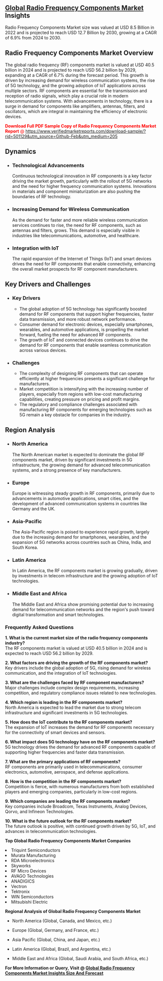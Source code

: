 <h2><a href="https://www.verifiedmarketreports.com/download-sample/?rid=501129&amp;utm_source=Github&amp;utm_medium=205" target="_blank">Global Radio Frequency Components Market</a> Insights</h2><p>Radio Frequency Components Market size was valued at USD 8.5 Billion in 2022 and is projected to reach USD 12.7 Billion by 2030, growing at a CAGR of 6.9% from 2024 to 2030.</p><p> <h2>Radio Frequency Components Market Overview</h2> <p>The global radio frequency (RF) components market is valued at USD 40.5 billion in 2024 and is projected to reach USD 56.2 billion by 2029, expanding at a CAGR of 6.7% during the forecast period. This growth is driven by increasing demand for wireless communication systems, the rise of 5G technology, and the growing adoption of IoT applications across multiple sectors. RF components are essential for the transmission and reception of radio signals, which play a crucial role in modern telecommunication systems. With advancements in technology, there is a surge in demand for components like amplifiers, antennas, filters, and oscillators, which are integral in maintaining the efficiency of electronic devices.</p> <p><p><span class=""><span style="color: #ff0000;"><strong>Download Full PDF Sample Copy of Radio Frequency Components Market Report</strong> @ </span><a href="https://www.verifiedmarketreports.com/download-sample/?rid=501129&amp;utm_source=Github-Feb&amp;utm_medium=205" target="_blank">https://www.verifiedmarketreports.com/download-sample/?rid=501129&amp;utm_source=Github-Feb&amp;utm_medium=205</a></span></p></p> <h2>Dynamics</h2> <ul> <li><h3>Technological Advancements</h3>Continuous technological innovation in RF components is a key factor driving the market growth, particularly with the rollout of 5G networks and the need for higher frequency communication systems. Innovations in materials and component miniaturization are also pushing the boundaries of RF technology.</li> <li><h3>Increasing Demand for Wireless Communication</h3>As the demand for faster and more reliable wireless communication services continues to rise, the need for RF components, such as antennas and filters, grows. This demand is especially visible in industries like telecommunications, automotive, and healthcare.</li> <li><h3>Integration with IoT</h3>The rapid expansion of the Internet of Things (IoT) and smart devices drives the need for RF components that enable connectivity, enhancing the overall market prospects for RF component manufacturers.</li> </ul> <h2>Key Drivers and Challenges</h2> <ul> <li><h3>Key Drivers</h3> <ul> <li>The global adoption of 5G technology has significantly boosted demand for RF components that support higher frequencies, faster data transmission, and more robust network performance.</li> <li>Consumer demand for electronic devices, especially smartphones, wearables, and automotive applications, is propelling the market forward, fueling the need for advanced RF components.</li> <li>The growth of IoT and connected devices continues to drive the demand for RF components that enable seamless communication across various devices.</li> </ul> </li> <li><h3>Challenges</h3> <ul> <li>The complexity of designing RF components that can operate efficiently at higher frequencies presents a significant challenge for manufacturers.</li> <li>Market competition is intensifying with the increasing number of players, especially from regions with low-cost manufacturing capabilities, creating pressure on pricing and profit margins.</li> <li>The regulatory and compliance challenges associated with manufacturing RF components for emerging technologies such as 5G remain a key obstacle for companies in the industry.</li> </ul> </li> </ul> <h2>Region Analysis</h2> <ul> <li><h3>North America</h3>The North American market is expected to dominate the global RF components market, driven by significant investments in 5G infrastructure, the growing demand for advanced telecommunication systems, and a strong presence of key manufacturers.</li> <li><h3>Europe</h3>Europe is witnessing steady growth in RF components, primarily due to advancements in automotive applications, smart cities, and the development of advanced communication systems in countries like Germany and the UK.</li> <li><h3>Asia-Pacific</h3>The Asia-Pacific region is poised to experience rapid growth, largely due to the increasing demand for smartphones, wearables, and the expansion of 5G networks across countries such as China, India, and South Korea.</li> <li><h3>Latin America</h3>In Latin America, the RF components market is growing gradually, driven by investments in telecom infrastructure and the growing adoption of IoT technologies.</li> <li><h3>Middle East and Africa</h3>The Middle East and Africa show promising potential due to increasing demand for telecommunication networks and the region's push toward digital transformation and smart technologies.</li> </ul> <h3>Frequently Asked Questions</h3> <p><strong>1. What is the current market size of the radio frequency components industry?</strong><br> The RF components market is valued at USD 40.5 billion in 2024 and is expected to reach USD 56.2 billion by 2029.</p> <p><strong>2. What factors are driving the growth of the RF components market?</strong><br> Key drivers include the global adoption of 5G, rising demand for wireless communication, and the integration of IoT technologies.</p> <p><strong>3. What are the challenges faced by RF component manufacturers?</strong><br> Major challenges include complex design requirements, increasing competition, and regulatory compliance issues related to new technologies.</p> <p><strong>4. Which region is leading in the RF components market?</strong><br> North America is expected to lead the market due to strong telecom infrastructure and significant investments in 5G technologies.</p> <p><strong>5. How does the IoT contribute to the RF components market?</strong><br> The expansion of IoT increases the demand for RF components necessary for the connectivity of smart devices and sensors.</p> <p><strong>6. What impact does 5G technology have on the RF components market?</strong><br> 5G technology drives the demand for advanced RF components capable of supporting higher frequencies and faster data transmission.</p> <p><strong>7. What are the primary applications of RF components?</strong><br> RF components are primarily used in telecommunications, consumer electronics, automotive, aerospace, and defense applications.</p> <p><strong>8. How is the competition in the RF components market?</strong><br> Competition is fierce, with numerous manufacturers from both established players and emerging companies, particularly in low-cost regions.</p> <p><strong>9. Which companies are leading the RF components market?</strong><br> Key companies include Broadcom, Texas Instruments, Analog Devices, Qorvo, and Infineon Technologies.</p> <p><strong>10. What is the future outlook for the RF components market?</strong><br> The future outlook is positive, with continued growth driven by 5G, IoT, and advances in telecommunication technologies.</p> </p><p><strong>Top Global Radio Frequency Components Market Companies</strong></p><div data-test-id=""><p><li>Triquint Semiconductors</li><li> Murata Manufacturing</li><li> RDA Microelectronics</li><li> Skyworks</li><li> RF Micro Devices</li><li> AVAGO Technologies</li><li> ANADIGICS</li><li> Vectron</li><li> Tektronix</li><li> WIN Semiconductors</li><li> Mitsubishi Electric</li></p><div><strong>Regional Analysis of&nbsp;Global Radio Frequency Components Market</strong></div><ul><li dir="ltr"><p dir="ltr">North America&nbsp;(Global, Canada, and Mexico, etc.)</p></li><li dir="ltr"><p dir="ltr">Europe (Global, Germany, and France, etc.)</p></li><li dir="ltr"><p dir="ltr">Asia Pacific&nbsp;(Global, China, and Japan, etc.)</p></li><li dir="ltr"><p dir="ltr">Latin America&nbsp;(Global, Brazil, and Argentina, etc.)</p></li><li dir="ltr">Middle East and Africa&nbsp;(Global, Saudi Arabia, and South Africa, etc.)</li></ul><p><strong>For More Information or Query, Visit @&nbsp;</strong><strong><a href="https://www.verifiedmarketreports.com/product/radio-frequency-components-market-size-and-forecast/?utm_source=Github&amp;utm_medium=205" target="_blank">Global Radio Frequency Components Market Insights Size And Forecast</a></strong></p></div>
